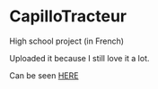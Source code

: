 # CapilloTracteur
High school project (in French)

Uploaded it because I still love it a lot.

Can be seen [HERE](http://bouveronmaxi.me/CapilloTracteur)
